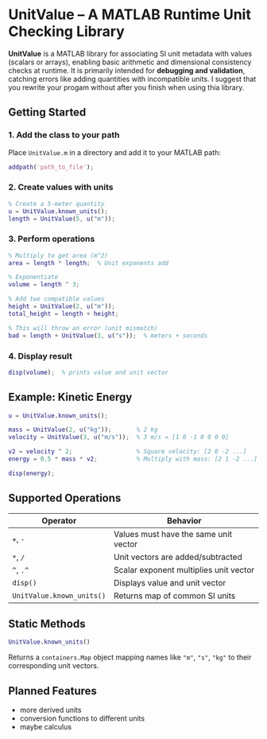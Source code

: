 
# UnitValue – A MATLAB Runtime Unit Checking Library

**UnitValue** is a MATLAB library for associating SI unit metadata with values (scalars or arrays), enabling basic arithmetic and dimensional consistency checks at runtime. It is primarily intended for **debugging and validation**, catching errors like adding quantities with incompatible units.
I suggest that you rewrite your progam without after you finish when using thia library.

## Getting Started

### 1. Add the class to your path

Place `UnitValue.m` in a directory and add it to your MATLAB path:

```matlab
addpath('path_to_file');
````

### 2. Create values with units

```matlab
% Create a 5-meter quantity
u = UnitValue.known_units();
length = UnitValue(5, u("m"));
```

### 3. Perform operations

```matlab
% Multiply to get area (m^2)
area = length * length;  % Unit exponents add

% Exponentiate
volume = length ^ 3;

% Add two compatible values
height = UnitValue(2, u("m"));
total_height = length + height;

% This will throw an error (unit mismatch)
bad = length + UnitValue(3, u("s"));  % meters + seconds
```

### 4. Display result

```matlab
disp(volume);  % prints value and unit vector
```

## Example: Kinetic Energy

```matlab
u = UnitValue.known_units();

mass = UnitValue(2, u("kg"));       % 2 kg
velocity = UnitValue(3, u("m/s"));  % 3 m/s = [1 0 -1 0 0 0 0]

v2 = velocity ^ 2;                  % Square velocity: [2 0 -2 ...]
energy = 0.5 * mass * v2;           % Multiply with mass: [2 1 -2 ...] = Joules

disp(energy);
```

## Supported Operations

| Operator                  | Behavior                               |
| ------------------------- | -------------------------------------- |
| `+`, `-`                  | Values must have the same unit vector  |
| `*`, `/`                  | Unit vectors are added/subtracted      |
| `^`, `.^`                 | Scalar exponent multiplies unit vector |
| `disp()`                  | Displays value and unit vector         |
| `UnitValue.known_units()` | Returns map of common SI units         |

## Static Methods

```matlab
UnitValue.known_units()
```

Returns a `containers.Map` object mapping names like `"m"`, `"s"`, `"kg"` to their corresponding unit vectors.

## Planned Features
- more derived units
- conversion functions to different units
- maybe calculus

